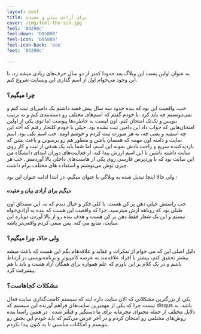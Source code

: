 ```yaml
---
layout: post 
title: برای آزادی بیان و عقیده
cover: /img/feel-the-sun.jpg
feel: '84290c'
feel-down: 'D05800'
feel-icon: 'D05800'
feel-icon-back: 'eee'
feet: '84290c'
    
---
```

به عنوان اولین پست این وبلاگ بعد حدودا کمتر از دو سال حرف‌های زیادی میشه زد، با این وجود می‌خوام اول از اسم گذاری این وبسایت شروع کنم. 

### چرا میگیم؟

خب،‌ واقعیت این بود که بنده حدود سه سال پیش قصد داشتم یک دامین‌ای ثبت کنم و نمی‌دونستم چه باید کرد. با خودم گفتم که اسم‌های مختلف رو دسته‌بندی کنم و به ترتیب بنویس و تک‌تک امتحان کنم. اون لیست به خاطره‌ها پیوست اما توی یکی از اولین امتحان‌هایی که جواب داد این دامین ثبت نشده بود. خیلی با خودم کلنجار رفتم که آخه این چه اسمیه و یعنی چه، به هر صورت ثبت کردم و خوشم اومد. خب اسم تکی بود. اسم سایت و دامنه اون مهمه که همسان باشن و منظور هم رو برسونن و باعث بشن که بازدیدکننده سریع و راحت یادش بمونه این اسم، اما شما باید یک هدفی از ثبت و کار روی سایت داشته باشین تا این اسم ارزش پیدا کنه.
از فعالیت‌های دوران ابتدای دانشگاه من این سایت بود که با وردپرس فارسی روی یکی از هاست‌های داخلی بالا آوردمش. خب هر چیزی توش می‌نوشتم و استفاده های مختلف برام داشت.

ولی حالا اینجا تبدیل شده به وبلاگی با عنوان میگیم،‌ در ابتدا ادامه عنوان این بود : 

#### میگیم برای آزادی بیان و عقیده

خب راستش خیلی دهن پر کن هست، با کلی فکر و خیال دیدم که نه. این مصداق اون طبلی بود که روباهه ازش میترسید. 
چرا که واقعیت این هست که بنده یه آزادی‌خواه نیستم و این یک شعار فقط دهن پر کن هست و هدف بنده رو از بالا آوردن دوباره این سایت،‌ ضایع می کنه. پس سعی کردم واقعی‌تر باشه.

### ولی حالا،‌ چرا میگیم؟

دلیل اصلی این که می خوام از تفکرات و عقاید و علاقه‌هام بگم این هست که باعث میشه بیشتر تحقیق کنم، بیشتر با افراد علاقه‌مند به عرصه کامپیوتر و برنامه‌نویسی در ارتباط باشم و در یک کلام بر این باورم که علم همواره برای همگان آزاد هست و باید با هم پیشرفت کرد. 

### مشکلات کجاهاست؟

یکی از بزرگترین مشکلاتی که الان سایت داره اینه که سیستم کامنت‌گذاری سایت فعال نیست چرا که یکی از مهمترین سایت‌های فراهم آورنده این سیستم که disqus باشد،‌ به دلایل مختلف از جمله محتوای مجرمانه برای ما دستگیر و فیلتر شده .
در همین راستا بنده روش‌های مختلفی رو امتحان کردم و در آخر عرض می‌کنم که باید خودم این بخش رو بنویسم و امکانات مناسبی تا به کنون پیدا نکردم.
